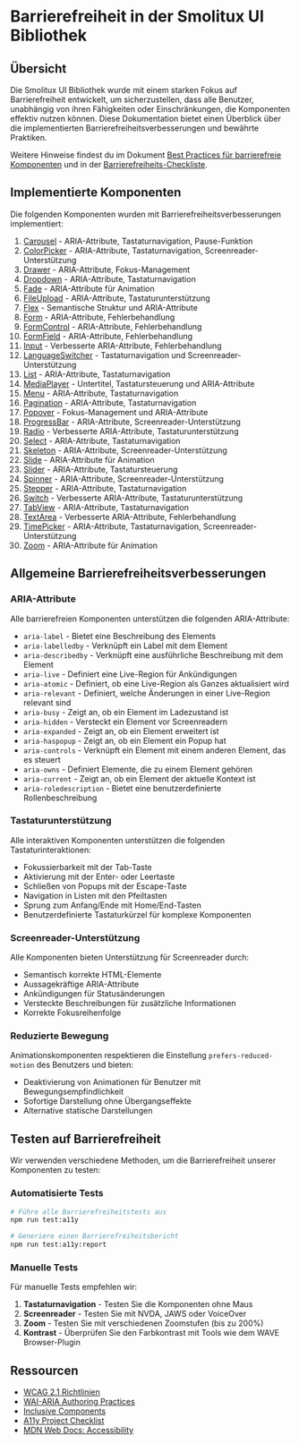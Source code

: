 # Barrierefreiheit in der Smolitux UI Bibliothek

## Übersicht

Die Smolitux UI Bibliothek wurde mit einem starken Fokus auf Barrierefreiheit entwickelt, um sicherzustellen, dass alle Benutzer, unabhängig von ihren Fähigkeiten oder Einschränkungen, die Komponenten effektiv nutzen können. Diese Dokumentation bietet einen Überblick über die implementierten Barrierefreiheitsverbesserungen und bewährte Praktiken.

Weitere Hinweise findest du im Dokument [Best Practices für barrierefreie Komponenten](./best-practices.md) und in der [Barrierefreiheits-Checkliste](./checklist.md).

## Implementierte Komponenten

Die folgenden Komponenten wurden mit Barrierefreiheitsverbesserungen implementiert:

1. [Carousel](./components/carousel.md) - ARIA-Attribute, Tastaturnavigation, Pause-Funktion
2. [ColorPicker](./components/colorpicker.md) - ARIA-Attribute, Tastaturnavigation, Screenreader-Unterstützung
3. [Drawer](./components/drawer.md) - ARIA-Attribute, Fokus-Management
4. [Dropdown](./components/dropdown.md) - ARIA-Attribute, Tastaturnavigation
5. [Fade](./components/fade.md) - ARIA-Attribute für Animation
6. [FileUpload](./components/fileupload.md) - ARIA-Attribute, Tastaturunterstützung
7. [Flex](./components/flex.md) - Semantische Struktur und ARIA-Attribute
8. [Form](./components/form.md) - ARIA-Attribute, Fehlerbehandlung
9. [FormControl](./components/formcontrol.md) - ARIA-Attribute, Fehlerbehandlung
10. [FormField](./components/formfield.md) - ARIA-Attribute, Fehlerbehandlung
11. [Input](./components/input.md) - Verbesserte ARIA-Attribute, Fehlerbehandlung
12. [LanguageSwitcher](./components/languageswitcher.md) - Tastaturnavigation und Screenreader-Unterstützung
13. [List](./components/list.md) - ARIA-Attribute, Tastaturnavigation
14. [MediaPlayer](./components/mediaplayer.md) - Untertitel, Tastatursteuerung und ARIA-Attribute
15. [Menu](./components/menu.md) - ARIA-Attribute, Tastaturnavigation
16. [Pagination](./components/pagination.md) - ARIA-Attribute, Tastaturnavigation
17. [Popover](./components/popover.md) - Fokus-Management und ARIA-Attribute
18. [ProgressBar](./components/progressbar.md) - ARIA-Attribute, Screenreader-Unterstützung
19. [Radio](./components/radio.md) - Verbesserte ARIA-Attribute, Tastaturunterstützung
20. [Select](./components/select.md) - ARIA-Attribute, Tastaturnavigation
21. [Skeleton](./components/skeleton.md) - ARIA-Attribute, Screenreader-Unterstützung
22. [Slide](./components/slide.md) - ARIA-Attribute für Animation
23. [Slider](./components/slider.md) - ARIA-Attribute, Tastatursteuerung
24. [Spinner](./components/spinner.md) - ARIA-Attribute, Screenreader-Unterstützung
25. [Stepper](./components/stepper.md) - ARIA-Attribute, Tastaturnavigation
26. [Switch](./components/switch.md) - Verbesserte ARIA-Attribute, Tastaturunterstützung
27. [TabView](./components/tabview.md) - ARIA-Attribute, Tastaturnavigation
28. [TextArea](./components/textarea.md) - Verbesserte ARIA-Attribute, Fehlerbehandlung
29. [TimePicker](./components/timepicker.md) - ARIA-Attribute, Tastaturnavigation, Screenreader-Unterstützung
30. [Zoom](./components/zoom.md) - ARIA-Attribute für Animation

## Allgemeine Barrierefreiheitsverbesserungen

### ARIA-Attribute

Alle barrierefreien Komponenten unterstützen die folgenden ARIA-Attribute:

- `aria-label` - Bietet eine Beschreibung des Elements
- `aria-labelledby` - Verknüpft ein Label mit dem Element
- `aria-describedby` - Verknüpft eine ausführliche Beschreibung mit dem Element
- `aria-live` - Definiert eine Live-Region für Ankündigungen
- `aria-atomic` - Definiert, ob eine Live-Region als Ganzes aktualisiert wird
- `aria-relevant` - Definiert, welche Änderungen in einer Live-Region relevant sind
- `aria-busy` - Zeigt an, ob ein Element im Ladezustand ist
- `aria-hidden` - Versteckt ein Element vor Screenreadern
- `aria-expanded` - Zeigt an, ob ein Element erweitert ist
- `aria-haspopup` - Zeigt an, ob ein Element ein Popup hat
- `aria-controls` - Verknüpft ein Element mit einem anderen Element, das es steuert
- `aria-owns` - Definiert Elemente, die zu einem Element gehören
- `aria-current` - Zeigt an, ob ein Element der aktuelle Kontext ist
- `aria-roledescription` - Bietet eine benutzerdefinierte Rollenbeschreibung

### Tastaturunterstützung

Alle interaktiven Komponenten unterstützen die folgenden Tastaturinteraktionen:

- Fokussierbarkeit mit der Tab-Taste
- Aktivierung mit der Enter- oder Leertaste
- Schließen von Popups mit der Escape-Taste
- Navigation in Listen mit den Pfeiltasten
- Sprung zum Anfang/Ende mit Home/End-Tasten
- Benutzerdefinierte Tastaturkürzel für komplexe Komponenten

### Screenreader-Unterstützung

Alle Komponenten bieten Unterstützung für Screenreader durch:

- Semantisch korrekte HTML-Elemente
- Aussagekräftige ARIA-Attribute
- Ankündigungen für Statusänderungen
- Versteckte Beschreibungen für zusätzliche Informationen
- Korrekte Fokusreihenfolge

### Reduzierte Bewegung

Animationskomponenten respektieren die Einstellung `prefers-reduced-motion` des Benutzers und bieten:

- Deaktivierung von Animationen für Benutzer mit Bewegungsempfindlichkeit
- Sofortige Darstellung ohne Übergangseffekte
- Alternative statische Darstellungen

## Testen auf Barrierefreiheit

Wir verwenden verschiedene Methoden, um die Barrierefreiheit unserer Komponenten zu testen:

### Automatisierte Tests

```bash
# Führe alle Barrierefreiheitstests aus
npm run test:a11y

# Generiere einen Barrierefreiheitsbericht
npm run test:a11y:report
```

### Manuelle Tests

Für manuelle Tests empfehlen wir:

1. **Tastaturnavigation** - Testen Sie die Komponenten ohne Maus
2. **Screenreader** - Testen Sie mit NVDA, JAWS oder VoiceOver
3. **Zoom** - Testen Sie mit verschiedenen Zoomstufen (bis zu 200%)
4. **Kontrast** - Überprüfen Sie den Farbkontrast mit Tools wie dem WAVE Browser-Plugin

## Ressourcen

- [WCAG 2.1 Richtlinien](https://www.w3.org/TR/WCAG21/)
- [WAI-ARIA Authoring Practices](https://www.w3.org/TR/wai-aria-practices-1.1/)
- [Inclusive Components](https://inclusive-components.design/)
- [A11y Project Checklist](https://www.a11yproject.com/checklist/)
- [MDN Web Docs: Accessibility](https://developer.mozilla.org/en-US/docs/Web/Accessibility)
